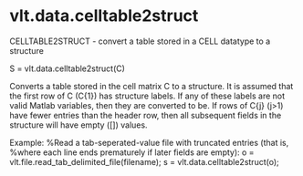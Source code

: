 # vlt.data.celltable2struct

  CELLTABLE2STRUCT - convert a table stored in a CELL datatype to a structure
 
  S = vlt.data.celltable2struct(C)
 
  Converts a table stored in the cell matrix C to a structure.
  It is assumed that the first row of C (C{1}) has structure labels.
  If any of these labels are not valid Matlab variables, then 
  they are converted to be.
  If rows of C{j} (j>1) have fewer entries than the header row,
  then all subsequent fields in the structure will have empty ([])
  values.
 
  Example:
     %Read a tab-seperated-value file with truncated entries (that is,
     %where each line ends prematurely if later fields are empty):
     o = vlt.file.read_tab_delimited_file(filename);
     s = vlt.data.celltable2struct(o);
